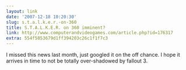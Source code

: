```yaml
---
layout: link
date: '2007-12-18 10:20:30'
slug: s.t.a.l.k.e.r.-on-360
title: S.T.A.L.K.E.R. on 360 imminent?
link: http://www.computerandvideogames.com/article.php?id=176317
extra: 554f5853679d1ff394203c26c1f1f7c3
---
```


I missed this news last month, just googled it on the off chance. I hope it arrives in time to not be totally over-shadowed by fallout 3.